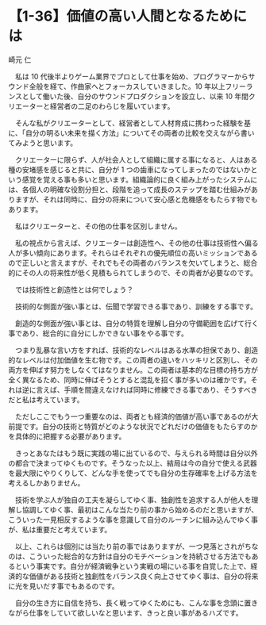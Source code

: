 # 【1-36】価値の高い人間となるためには

<div class="author">崎元 仁</div>

　私は 10 代後半よりゲーム業界でプロとして仕事を始め、プログラマーからサウンド全般を経て、作曲家へとフォーカスしていきました。10 年以上フリーランスとして働いた後、自分のサウンドプロダクションを設立し、以来 10 年間クリエーターと経営者の二足のわらじを履いています。

　そんな私がクリエーターとして、経営者として人材育成に携わった経験を基に、「自分の明るい未来を描く方法」についてその両者の比較を交えながら書いてみようと思います。

　クリエーターに限らず、人が社会人として組織に属する事になると、人はある種の安堵感を感じると共に、自分が 1 つの歯車になってしまったのではないかという感覚を覚える事も多いと思います。組織論的に良く組み上がったシステムには、各個人の明確な役割分担と、段階を追って成長のステップを踏む仕組みがありますが、それは同時に、自分の将来について安心感と危機感をもたらす物でもあります。

　私はクリエーターと、その他の仕事を区別しません。

　私の視点から言えば、クリエーターは創造性へ、その他の仕事は技術性へ偏る人が多い傾向にあります。それらはそれぞれの優先順位の高いミッションであるので正しいと言えますが、それでもその両者のバランスを欠いてしまうと、総合的にその人の将来性が低く見積もられてしまうので、その両者が必要なのです。

　では技術性と創造性とは何でしょう？

　技術的な側面が強い事とは、伝聞で学習できる事であり、訓練をする事です。

　創造的な側面が強い事とは、自分の特質を理解し自分の守備範囲を広げて行く事であり、総合的に自分にしかできない事をやる事です。

　つまり乱暴な言い方をすれば、技術的なレベルはある水準の担保であり、創造的なレベルは付加価値を生む物です。この両者の違いをハッキリと区別し、その両方を伸ばす努力をしなくてはなりません。この両者は基本的な目標の持ち方が全く異なるため、同時に伸ばそうとすると混乱を招く事が多いのは確かです。それは逆に言えば、手順を間違えなければ同時に修練できる事であり、そうすべきだと私は考えています。

　ただしここでもう一つ重要なのは、両者とも経済的価値が高い事であるのが大前提です。自分の技術と特質がどのような状況でどれだけの価値をもたらすのかを具体的に把握する必要があります。

　きっとあなたはもう既に実践の場に出ているので、与えられる時間は自分以外の都合で決まってゆくものです。そうなった以上、結局は今の自分で使える武器を最大限にやりくりして、どんな手を使ってでも自分の生存確率を上げる方法を考えるしかありません。

　技術を学ぶ人が独自の工夫を凝らしてゆく事、独創性を追求する人が他人を理解し協調してゆく事、最初はこんな当たり前の事から始めるのだと思いますが、こういった一見相反するような事を意識して自分のルーチンに組み込んでゆく事が、私は重要だと考えています。

　以上、これらは個別には当たり前の事ではありますが、一つ見落とされがちなのは、こういった総合的な方針は自分のモチベーションを持続させる方法でもあるという事実です。自分が経済戦争という実戦の場にいる事を自覚した上で、経済的な価値がある技術と独創性をバランス良く向上させてゆく事は、自分の将来に光を見いだす事でもあるのです。

　自分の生き方に自信を持ち、長く戦ってゆくためにも、こんな事を念頭に置きながら仕事をしていて欲しいなと思います、きっと良い事があるハズです。
